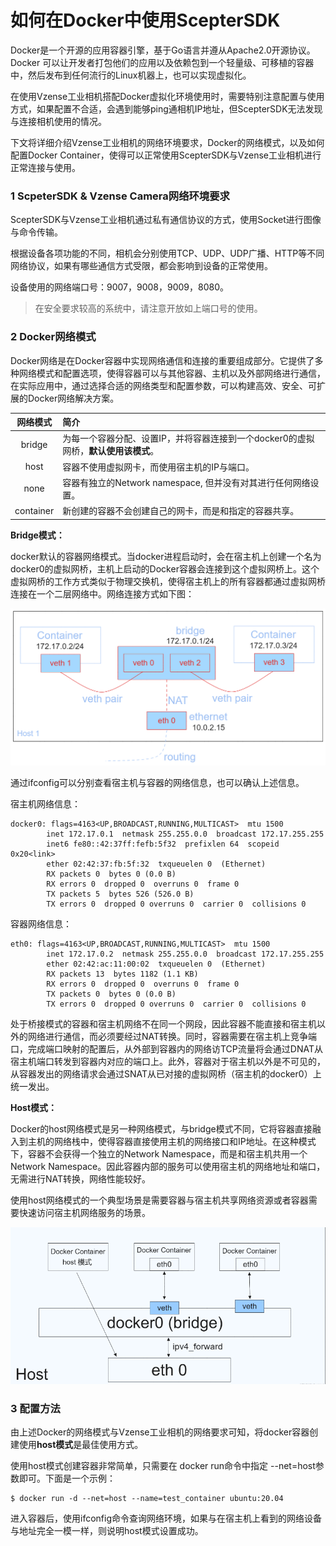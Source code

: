 # 如何在Docker中使用ScepterSDK

Docker是一个开源的应用容器引擎，基于Go语言并遵从Apache2.0开源协议。Docker 可以让开发者打包他们的应用以及依赖包到一个轻量级、可移植的容器中，然后发布到任何流行的Linux机器上，也可以实现虚拟化。

在使用Vzense工业相机搭配Docker虚拟化环境使用时，需要特别注意配置与使用方式，如果配置不合适，会遇到能够ping通相机IP地址，但ScepterSDK无法发现与连接相机使用的情况。

下文将详细介绍Vzense工业相机的网络环境要求，Docker的网络模式，以及如何配置Docker Container，使得可以正常使用ScepterSDK与Vzense工业相机进行正常连接与使用。



### 1 ScpeterSDK & Vzense Camera网络环境要求

ScepterSDK与Vzense工业相机通过私有通信协议的方式，使用Socket进行图像与命令传输。

根据设备各项功能的不同，相机会分别使用TCP、UDP、UDP广播、HTTP等不同网络协议，如果有哪些通信方式受限，都会影响到设备的正常使用。

设备使用的网络端口号：9007，9008，9009，8080。

> 在安全要求较高的系统中，请注意开放如上端口号的使用。



### **2 Docker网络模式**

Docker网络是在Docker容器中实现网络通信和连接的重要组成部分。它提供了多种网络模式和配置选项，使得容器可以与其他容器、主机以及外部网络进行通信，在实际应用中，通过选择合适的网络类型和配置参数，可以构建高效、安全、可扩展的Docker网络解决方案。

| 网络模式  | 简介                                                         |
| :-------: | :----------------------------------------------------------- |
|  bridge   | 为每一个容器分配、设置IP，并将容器连接到一个docker0的虚拟网桥，**默认使用该模式**。 |
|   host    | 容器不使用虚拟网卡，而使用宿主机的IP与端口。                 |
|   none    | 容器有独立的Network namespace, 但并没有对其进行任何网络设置。 |
| container | 新创建的容器不会创建自己的网卡，而是和指定的容器共享。       |

**Bridge模式：**

docker默认的容器网络模式。当docker进程启动时，会在宿主机上创建一个名为docker0的虚拟网桥，主机上启动的Docker容器会连接到这个虚拟网桥上。这个虚拟网桥的工作方式类似于物理交换机，使得宿主机上的所有容器都通过虚拟网桥连接在一个二层网络中。网络连接方式如下图：

![01](Use-SDK-in-docker-method-assets/01.png)

通过ifconfig可以分别查看宿主机与容器的网络信息，也可以确认上述信息。

宿主机网络信息：

```shell
docker0: flags=4163<UP,BROADCAST,RUNNING,MULTICAST>  mtu 1500
        inet 172.17.0.1  netmask 255.255.0.0  broadcast 172.17.255.255
        inet6 fe80::42:37ff:fefb:5f32  prefixlen 64  scopeid 0x20<link>
        ether 02:42:37:fb:5f:32  txqueuelen 0  (Ethernet)
        RX packets 0  bytes 0 (0.0 B)
        RX errors 0  dropped 0  overruns 0  frame 0
        TX packets 5  bytes 526 (526.0 B)
        TX errors 0  dropped 0 overruns 0  carrier 0  collisions 0
```

容器网络信息：

```shell
eth0: flags=4163<UP,BROADCAST,RUNNING,MULTICAST>  mtu 1500
        inet 172.17.0.2  netmask 255.255.0.0  broadcast 172.17.255.255
        ether 02:42:ac:11:00:02  txqueuelen 0  (Ethernet)
        RX packets 13  bytes 1182 (1.1 KB)
        RX errors 0  dropped 0  overruns 0  frame 0
        TX packets 0  bytes 0 (0.0 B)
        TX errors 0  dropped 0 overruns 0  carrier 0  collisions 0
```

处于桥接模式的容器和宿主机网络不在同一个网段，因此容器不能直接和宿主机以外的网络进行通信，而必须要经过NAT转换。同时，容器需要在宿主机上竞争端口，完成端口映射的配置后，从外部到容器内的网络访TCP流量将会通过DNAT从宿主机端口转发到容器内对应的端口上。此外，容器对于宿主机以外是不可见的，从容器发出的网络请求会通过SNAT从已对接的虚拟网桥（宿主机的docker0）上统一发出。



**Host模式：**

Docker的host网络模式是另一种网络模式，与bridge模式不同，它将容器直接融入到主机的网络栈中，使得容器直接使用主机的网络接口和IP地址。在这种模式下，容器不会获得一个独立的Network Namespace，而是和宿主机共用一个Network Namespace。因此容器内部的服务可以使用宿主机的网络地址和端口，无需进行NAT转换，网络性能较好。

使用host网络模式的一个典型场景是需要容器与宿主机共享网络资源或者容器需要快速访问宿主机网络服务的场景。

![02](Use-SDK-in-docker-method-assets/02.png)



### 3 配置方法

由上述Docker的网络模式与Vzense工业相机的网络要求可知，将docker容器创建使用**host模式**是最佳使用方式。

使用host模式创建容器非常简单，只需要在 docker run命令中指定 --net=host参数即可。下面是一个示例：

```shell
$ docker run -d --net=host --name=test_container ubuntu:20.04
```

进入容器后，使用ifconfig命令查询网络环境，如果与在宿主机上看到的网络设备与地址完全一模一样，则说明host模式设置成功。











